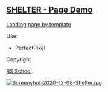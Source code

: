 ## [SHELTER - Page Demo](https://katheryn-k.github.io/shelter/)

[Landing page by template](https://github.com/rolling-scopes-school/tasks/blob/master/tasks/markups/level-2/shelter/shelter-pets-1280px.jpg)


Use: 

- PerfectPixel


Copyright

[RS School](https://rs.school/)

[![Screenshot-2020-12-08-Shelter.jpg](https://i.postimg.cc/QxK2Rm7C/Screenshot-2020-12-08-Shelter.jpg)](https://postimg.cc/TpGNbrCv)
